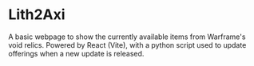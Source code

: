 # Lith2Axi

A basic webpage to show the currently available items from Warframe's void relics. Powered by React (Vite), with a python script used to update offerings when a new update is released.
